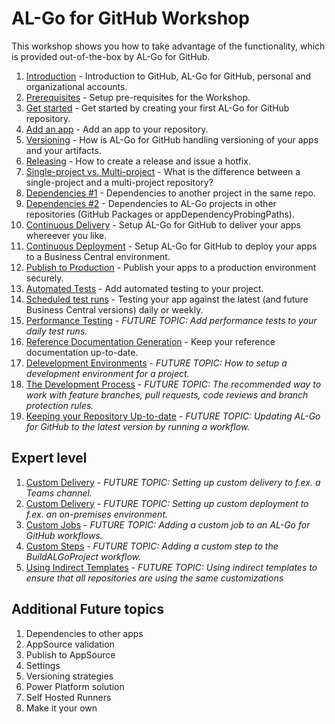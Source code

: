 # AL-Go for GitHub Workshop
This workshop shows you how to take advantage of the functionality, which is provided out-of-the-box by AL-Go for GitHub.

1. [Introduction](Introduction.md) - Introduction to GitHub, AL-Go for GitHub, personal and organizational accounts.
1. [Prerequisites](Prerequisites.md) - Setup pre-requisites for the Workshop.
1. [Get started](GetStarted.md) - Get started by creating your first AL-Go for GitHub repository.
1. [Add an app](AddAnApp.md) - Add an app to your repository.
1. [Versioning](Versioning.md) - How is AL-Go for GitHub handling versioning of your apps and your artifacts.
1. [Releasing](Releasing.md) - How to create a release and issue a hotfix.
1. [Single-project vs. Multi-project](Projects.md) - What is the difference between a single-project and a multi-project repository?
1. [Dependencies #1](Dependencies1.md) - Dependencies to another project in the same repo.
1. [Dependencies #2](Dependencies2.md) - Dependencies to AL-Go projects in other repositories (GitHub Packages or appDependencyProbingPaths).
1. [Continuous Delivery](ContinuousDelivery.md) - Setup AL-Go for GitHub to deliver your apps whereever you like.
1. [Continuous Deployment](ContinuousDeployment.md) - Setup AL-Go for GitHub to deploy your apps to a Business Central environment.
1. [Publish to Production](PublishToProduction.md) - Publish your apps to a production environment securely.
1. [Automated Tests](AutomatedTests.md) - Add automated testing to your project.
1. [Scheduled test runs](ScheduledTestRuns.md) - Testing your app against the latest (and future Business Central versions) daily or weekly.
1. [Performance Testing](PerformanceTesting.md) - *FUTURE TOPIC: Add performance tests to your daily test runs.*
1. [Reference Documentation Generation](ReferenceDoc.md) - Keep your reference documentation up-to-date.
1. [Delevelopment Environments](DevelopmentEnvironments.md) - *FUTURE TOPIC: How to setup a development environment for a project.*
1. [The Development Process](TheDevelopmentProcess.md) - *FUTURE TOPIC: The recommended way to work with feature branches, pull requests, code reviews and branch protection rules.*
1. [Keeping your Repository Up-to-date](KeepUpToDate.md) - *FUTURE TOPIC: Updating AL-Go for GitHub to the latest version by running a workflow.*

## Expert level

1. [Custom Delivery](CustomDelivery.md) - *FUTURE TOPIC: Setting up custom delivery to f.ex. a Teams channel.*
1. [Custom Delivery](CustomDeployment.md) - *FUTURE TOPIC: Setting up custom deployment to f.ex. an on-premises environment.*
1. [Custom Jobs](CustomJobs.md) - *FUTURE TOPIC: Adding a custom job to an AL-Go for GitHub workflows.*
1. [Custom Steps](CustomSteps.md) - *FUTURE TOPIC: Adding a custom step to the BuildALGoProject workflow.*
1. [Using Indirect Templates](IndirectTemplates.md) - *FUTURE TOPIC: Using indirect templates to ensure that all repositories are using the same customizations*

## Additional Future topics
1. Dependencies to other apps
1. AppSource validation
1. Publish to AppSource
1. Settings
1. Versioning strategies
1. Power Platform solution
1. Self Hosted Runners
1. Make it your own

